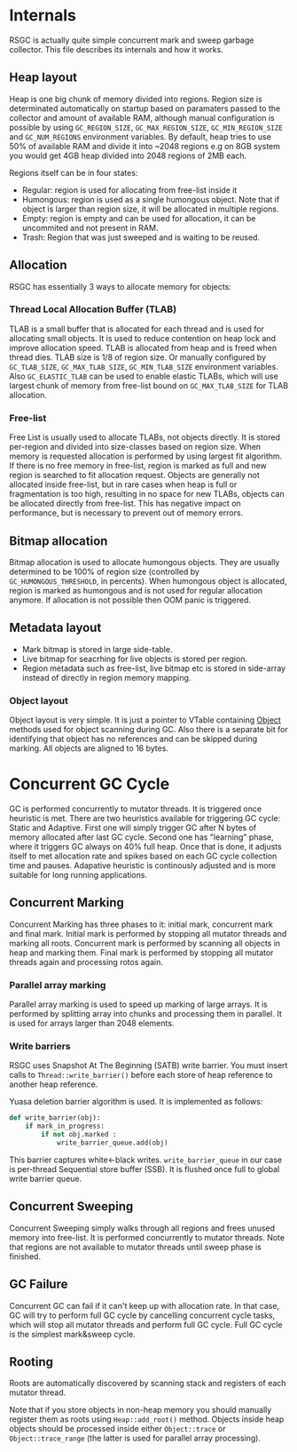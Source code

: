 # Internals

RSGC is actually quite simple concurrent mark and sweep garbage collector. This file describes its internals and how it works. 

## Heap layout

Heap is one big chunk of memory divided into regions. Region size is determinated automatically on startup based on paramaters passed to the collector and amount of available RAM, although manual configuration is possible by using `GC_REGION_SIZE`, `GC_MAX_REGION_SIZE`, `GC_MIN_REGION_SIZE` and `GC_NUM_REGIONS` environment variables. By default, heap tries to use 50% of available RAM and divide it into ~2048 regions e.g on 8GB system you would get 4GB heap divided into 2048 regions of 2MB each.

Regions itself can be in four states:
- Regular: region is used for allocating from free-list inside it
- Humongous: region is used as a single humongous object. Note that if object is larger than region size, it will be allocated in multiple regions.
- Empty: region is empty and can be used for allocation, it can be uncommited and not present in RAM.
- Trash: Region that was just sweeped and is waiting to be reused.

## Allocation

RSGC has essentially 3 ways to allocate memory for objects:

### Thread Local Allocation Buffer (TLAB)

TLAB is a small buffer that is allocated for each thread and is used for allocating small objects. It is used to reduce contention on heap lock and improve allocation speed. TLAB is allocated from heap and is freed when thread dies. TLAB size is 1/8 of region size. Or manually configured by `GC_TLAB_SIZE`, `GC_MAX_TLAB_SIZE`, `GC_MIN_TLAB_SIZE` environment variables. Also `GC_ELASTIC_TLAB` can be used to enable elastic TLABs, which will use largest chunk of memory from free-list bound on `GC_MAX_TLAB_SIZE` for TLAB allocation.

### Free-list

Free List is usually used to allocate TLABs, not objects directly. It is stored per-region and divided into size-classes based on region size. When memory is requested allocation is performed by using largest fit algorithm. If there is no free memory in free-list, region is marked as full and new region is searched to fit allocation request. Objects are generally not allocated inside free-list, but in rare cases when heap is full or fragmentation is too high, resulting in no space for new TLABs, objects can be allocated directly from free-list. This has negative impact on performance, but is necessary to prevent out of memory errors.

## Bitmap allocation

Bitmap allocation is used to allocate humongous objects. They are usually determined to be 100% of region size (controlled by `GC_HUMONGOUS_THRESHOLD`, in percents). When humongous object is allocated, region is marked as humongous and is not used for regular allocation anymore. If allocation is not possible then OOM panic is triggered. 

## Metadata layout

- Mark bitmap is stored in large side-table. 
- Live bitmap for seacrhing for live objects is stored per region.
- Region metadata such as free-list, live bitmap etc is stored in side-array instead of directly in region memory mapping. 

### Object layout

Object layout is very simple. It is just a pointer to VTable containing [Object](src/system/object.rs) methods used for object scanning during GC. Also there is a separate bit for identifying that object has no references and can be skipped during marking. All objects are aligned to 16 bytes.

# Concurrent GC Cycle

GC is performed concurrently to mutator threads. It is triggered once heuristic is met. There are two heuristics available for triggering GC cycle: Static and Adaptive. First one will simply trigger GC after N bytes of memory allocated after last GC cycle. Second one has "learning" phase, where it triggers GC always on 40% full heap. Once that is done, 
it adjusts itself to met allocation rate and spikes based on each GC cycle collection time and pauses. Adapative heuristic is continously adjusted and is more suitable for long running applications.

## Concurrent Marking

Concurrent Marking has three phases to it: initial mark, concurrent mark and final mark. Initial mark is performed by stopping all mutator threads and marking all roots. Concurrent mark is performed by scanning all objects in heap and marking them. Final mark is performed by stopping all mutator threads again and processing rotos again. 

### Parallel array marking

Parallel array marking is used to speed up marking of large arrays. It is performed by splitting array into chunks and processing them in parallel. It is used for arrays larger than 2048 elements.

### Write barriers

RSGC uses Snapshot At The Beginning (SATB) write barrier. You must insert calls to `Thread::write_barrier()` before each store of heap reference to another heap reference. 

Yuasa deletion barrier algorithm is used. It is implemented as follows:
```py
def write_barrier(obj):
    if mark_in_progress: 
        if not obj.marked :
            write_barrier_queue.add(obj)
```

This barrier captures white<-black writes. `write_barrier_queue` in our case is per-thread Sequential store buffer (SSB). It is flushed once full to global write barrier queue.

## Concurrent Sweeping

Concurrent Sweeping simply walks through all regions and frees unused memory into free-list. It is performed concurrently to mutator threads. Note that regions are not available to mutator threads until sweep phase is finished.

## GC Failure

Concurrent GC can fail if it can't keep up with allocation rate. In that case, GC will try to perform full GC cycle by cancelling concurrent cycle tasks, which will stop all mutator threads and perform full GC cycle. Full GC cycle is the simplest mark&sweep cycle. 

## Rooting

Roots are automatically discovered by scanning stack and registers of each mutator thread. 

Note that if you store objects in non-heap memory you should manually register them as roots using `Heap::add_root()` method. 
Objects inside heap objects should be processed inside either `Object::trace` or `Object::trace_range` (the latter is used for parallel array processing).

